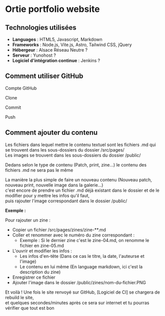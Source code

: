 # Ortie portfolio website

## Technologies utilisées

- **Languages** : HTML5, Javascript, Markdown
- **Frameworks** : Node.js, Vite.js, Astro, Tailwind CSS, jQuery
- **Hébergeur** : Alsace Réseau Neutre ?
- **Serveur** : Yunohost ?
- **Logiciel d'intégration continue** : Jenkins ?

## Comment utiliser GitHub

Compte GitHub

Clone

Commit

Push

## Comment ajouter du contenu

Les fichiers dans lequel mettre le contenu textuel sont les fichiers .md qui se trouvent dans les sous-dossiers du dossier /src/pages/  
Les images se trouvent dans les sous-dossiers du dossier /public/

Dedans selon le type de contenu (Patch, print, zine...) le contenu des fichiers .md ne sera pas le même

La manière la plus simple de faire un nouveau contenu (Nouveau patch, nouveau print, nouvelle image dans la galerie...)  
c'est encore de prendre un fichier .md déjà existant dans le dossier et de le modifier pour y mettre les infos qu'il faut,  
puis rajouter l'image correspondant dans le dossier /public/

**Exemple :**

Pour rajouter un zine :
- Copier un fichier /src/pages/zines/zine-**.md
- Coller et renommer avec le numéro du zine correspondant :
  - Exemple : Si le dernier zine c'est le zine-04.md, on renomme le fichier en zine-05.md
- L'ouvrir et modifier les infos :
  - Les infos d'en-tête (Dans ce cas le titre, la date, l'auteurse et l'image)
  - Le contenu en lui même (En language markdown, ici c'est la description du zine)
- Enregistrer ce fichier
- Ajouter l'image dans le dossier /public/zines/nom-du-fichier.PNG

Et voilà ! Une fois le site renvoyé sur GitHub, [Logiciel de CI] se chargera de rebuild le site,  
et quelques secondes/minutes après ce sera sur internet et tu pourras vérifier que tout est bon